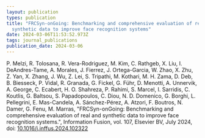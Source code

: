 ```yaml
---
layout: publication
types: publication
title: "FRCSyn-onGoing: Benchmarking and comprehensive evaluation of real and
  synthetic data to improve face recognition systems"
date: 2024-03-06T11:53:52.973Z
tags: journal_publications
publication_date: 2024-03-06
---
```

P. Melzi, R. Tolosana, R. Vera-Rodriguez, M. Kim, C. Rathgeb, X. Liu, I. DeAndres-Tame, A. Morales, J. Fierrez, J. Ortega-Garcia, W. Zhao, X. Zhu, Z. Yan, X. Zhang, J. Wu, Z. Lei, S. Tripathi, M. Kothari, M. H. Zama, D. Deb, B. Biesseck, P. Vidal, R. Granada, G. Fickel, G. Führ, D. Menotti, A. Unnervik, A. George, C. Ecabert, H. O. Shahreza, P. Rahimi, S. Marcel, I. Sarridis, C. Koutlis, G. Baltsou, S. Papadopoulos, C. Diou, N. D. Domenico, G. Borghi, L. Pellegrini, E. Mas-Candela, A. Sánchez-Pérez, A. Atzori, F. Boutros, N. Damer, G. Fenu, M. Marras, "FRCSyn-onGoing: Benchmarking and comprehensive evaluation of real and synthetic data to improve face recognition systems.", Information Fusion, vol. 107, Elsevier BV, July 2024, doi: [10.1016/j.inffus.2024.102322](https://www.sciencedirect.com/science/article/pii/S1566253524001003?via%3Dihub)